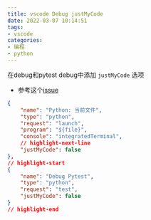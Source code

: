 ```yaml
---
title: vscode Debug justMyCode
date: 2022-03-07 10:14:51
tags:
- vscode
categories:
- 编程
- python
---
```


在debug和pytest debug中添加 `justMyCode` 选项

- 参考这个[issue](https://github.com/microsoft/vscode-python/issues/7083)

```json .vscode/launch.json
{
    "name": "Python: 当前文件",
    "type": "python",
    "request": "launch",
    "program": "${file}",
    "console": "integratedTerminal",
    // highlight-next-line
    "justMyCode": false
},
// highlight-start
{
    "name": "Debug Pytest",
    "type": "python",
    "request": "test",
    "justMyCode": false
}
// highlight-end
```